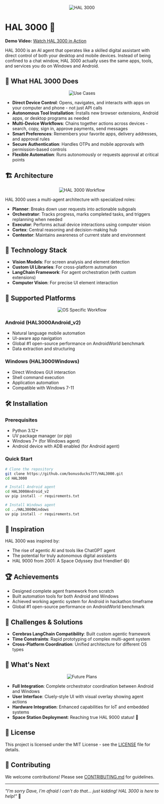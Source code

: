 <div align="center">

![HAL 3000](./titlebanner.png)

</div>

# HAL 3000 🤖

**Demo Video:** [Watch HAL 3000 in Action](https://www.youtube.com/watch?v=wx5YS-XJW0E&feature=youtu.be)

HAL 3000 is an AI agent that operates like a skilled digital assistant with direct control of both your desktop and mobile devices. Instead of being confined to a chat window, HAL 3000 actually uses the same apps, tools, and services you do on Windows and Android.

## 🚀 What HAL 3000 Does

<div align="center">

![Use Cases](./usecasesgraphic.png)

</div>

- **Direct Device Control**: Opens, navigates, and interacts with apps on your computer and phone - not just API calls
- **Autonomous Tool Installation**: Installs new browser extensions, Android apps, or desktop programs as needed
- **Multi-Device Workflows**: Chains together actions across devices - search, copy, sign in, approve payments, send messages
- **Smart Preferences**: Remembers your favorite apps, delivery addresses, and approval rules
- **Secure Authentication**: Handles OTPs and mobile approvals with permission-based controls
- **Flexible Automation**: Runs autonomously or requests approval at critical points

## 🏗️ Architecture

<div align="center">

![HAL 3000 Workflow](./workflow.jpg)

</div>

HAL 3000 uses a multi-agent architecture with specialized roles:

- **Planner**: Breaks down user requests into actionable subgoals
- **Orchestrator**: Tracks progress, marks completed tasks, and triggers replanning when needed
- **Executor**: Performs actual device interactions using computer vision
- **Cortex**: Central reasoning and decision-making hub
- **Contextor**: Maintains awareness of current state and environment

## 🔧 Technology Stack

- **Vision Models**: For screen analysis and element detection
- **Custom UI Libraries**: For cross-platform automation
- **LangChain Framework**: For agent orchestration (with custom extensions)
- **Computer Vision**: For precise UI element interaction

## 📱 Supported Platforms

<div align="center">

![OS Specific Workflow](./osspecificworkflow.jpg)

</div>

### Android (HAL3000Android_v2)
- Natural language mobile automation
- UI-aware app navigation
- Global #1 open-source performance on AndroidWorld benchmark
- Data extraction and structuring

### Windows (HAL3000Windows)
- Direct Windows GUI interaction
- Shell command execution
- Application automation
- Compatible with Windows 7-11

## 🛠️ Installation

### Prerequisites
- Python 3.12+
- UV package manager (or pip)
- Windows 7+ (for Windows agent)
- Android device with ADB enabled (for Android agent)

### Quick Start

```bash
# Clone the repository
git clone https://github.com/bonusducks777/HAL3000.git
cd HAL3000

# Install Android agent
cd HAL3000Android_v2
uv pip install -r requirements.txt

# Install Windows agent
cd ../HAL3000Windows
uv pip install -r requirements.txt
```

## 🎯 Inspiration

HAL 3000 was inspired by:
- The rise of agentic AI and tools like ChatGPT agent
- The potential for truly autonomous digital assistants
- HAL 9000 from 2001: A Space Odyssey (but friendlier! 😄)

## 🏆 Achievements

- Designed complete agent framework from scratch
- Built automation tools for both Android and Windows
- Achieved working agentic system for Android in hackathon timeframe
- Global #1 open-source performance on AndroidWorld benchmark

## 🚧 Challenges & Solutions

- **Cerebras LangChain Compatibility**: Built custom agentic framework
- **Time Constraints**: Rapid prototyping of complex multi-agent system
- **Cross-Platform Coordination**: Unified architecture for different OS types

## 🔮 What's Next

<div align="center">

![Future Plans](./futureplans.png)

</div>

- **Full Integration**: Complete orchestrator coordination between Android and Windows
- **User Interface**: Cluely-style UI with visual overlay showing agent actions
- **Hardware Integration**: Enhanced capabilities for IoT and embedded systems
- **Space Station Deployment**: Reaching true HAL 9000 status! 🚀

## 📄 License

This project is licensed under the MIT License - see the [LICENSE](LICENSE) file for details.

## 🤝 Contributing

We welcome contributions! Please see [CONTRIBUTING.md](CONTRIBUTING.md) for guidelines.

---

*"I'm sorry Dave, I'm afraid I can't do that... just kidding! HAL 3000 is here to help!"* 🤖
